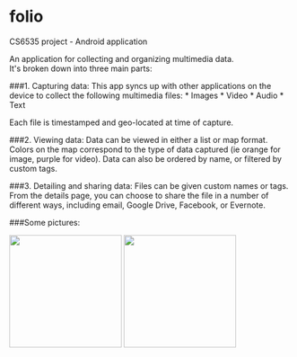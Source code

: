 # folio
CS6535 project - Android application

An application for collecting and organizing multimedia data.  
It's broken down into three main parts:

###1. Capturing data:
  This app syncs up with other applications on the device to collect the following multimedia files:
	* Images
	* Video
	* Audio
	* Text

  Each file is timestamped and geo-located at time of capture.

###2. Viewing data:
  Data can be viewed in either a list or map format.  Colors on the map correspond to the type of data captured (ie orange for image, purple for video).  Data can also be ordered by name, or filtered by custom tags.

###3. Detailing and sharing data:
  Files can be given custom names or tags.  From the details page, you can choose to share the file in a number of different ways, including email, Google Drive, Facebook, or Evernote.

###Some pictures:

 <img src="/../../blob/screenshots/screenshots/listview.png?raw=true" width="200" />
 <img src="/../../blob/screenshots/screenshots/mapview.png?raw=true" width="200" /> 
